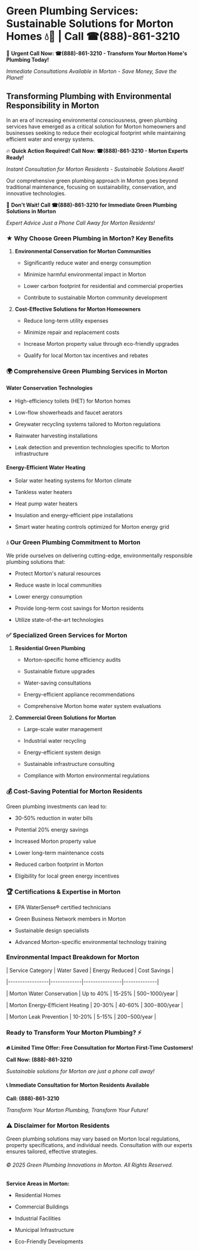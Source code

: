 # Green Plumbing Services: Sustainable Solutions for Morton Homes 💧🌿 | Call ☎(888)-861-3210

🚨 **Urgent Call Now: ☎(888)-861-3210 - Transform Your Morton Home's Plumbing Today!**
*Immediate Consultations Available in Morton - Save Money, Save the Planet!*

## Transforming Plumbing with Environmental Responsibility in Morton

In an era of increasing environmental consciousness, green plumbing services have emerged as a critical solution for Morton homeowners and businesses seeking to reduce their ecological footprint while maintaining efficient water and energy systems. 

🔥 **Quick Action Required! Call Now: ☎(888)-861-3210 - Morton Experts Ready!**
*Instant Consultation for Morton Residents - Sustainable Solutions Await!*

Our comprehensive green plumbing approach in Morton goes beyond traditional maintenance, focusing on sustainability, conservation, and innovative technologies.

🚨 **Don't Wait! Call ☎(888)-861-3210 for Immediate Green Plumbing Solutions in Morton**
*Expert Advice Just a Phone Call Away for Morton Residents!*

### ★ Why Choose Green Plumbing in Morton? Key Benefits

1. **Environmental Conservation for Morton Communities** 
   - Significantly reduce water and energy consumption
   - Minimize harmful environmental impact in Morton
   - Lower carbon footprint for residential and commercial properties
   - Contribute to sustainable Morton community development

2. **Cost-Effective Solutions for Morton Homeowners** 
   - Reduce long-term utility expenses
   - Minimize repair and replacement costs
   - Increase Morton property value through eco-friendly upgrades
   - Qualify for local Morton tax incentives and rebates

### 🌍 Comprehensive Green Plumbing Services in Morton

#### Water Conservation Technologies
- High-efficiency toilets (HET) for Morton homes
- Low-flow showerheads and faucet aerators
- Greywater recycling systems tailored to Morton regulations
- Rainwater harvesting installations
- Leak detection and prevention technologies specific to Morton infrastructure

#### Energy-Efficient Water Heating
- Solar water heating systems for Morton climate
- Tankless water heaters
- Heat pump water heaters
- Insulation and energy-efficient pipe installations
- Smart water heating controls optimized for Morton energy grid

### 💧 Our Green Plumbing Commitment to Morton

We pride ourselves on delivering cutting-edge, environmentally responsible plumbing solutions that:
- Protect Morton's natural resources
- Reduce waste in local communities
- Lower energy consumption
- Provide long-term cost savings for Morton residents
- Utilize state-of-the-art technologies

### ✅ Specialized Green Services for Morton

1. **Residential Green Plumbing**
   - Morton-specific home efficiency audits
   - Sustainable fixture upgrades
   - Water-saving consultations
   - Energy-efficient appliance recommendations
   - Comprehensive Morton home water system evaluations

2. **Commercial Green Solutions for Morton**
   - Large-scale water management
   - Industrial water recycling
   - Energy-efficient system design
   - Sustainable infrastructure consulting
   - Compliance with Morton environmental regulations

### 💰 Cost-Saving Potential for Morton Residents

Green plumbing investments can lead to:
- 30-50% reduction in water bills
- Potential 20% energy savings
- Increased Morton property value
- Lower long-term maintenance costs
- Reduced carbon footprint in Morton
- Eligibility for local green energy incentives

### 🏆 Certifications & Expertise in Morton

- EPA WaterSense® certified technicians
- Green Business Network members in Morton
- Sustainable design specialists
- Advanced Morton-specific environmental technology training

### Environmental Impact Breakdown for Morton

| Service Category | Water Saved | Energy Reduced | Cost Savings |
|-----------------|-------------|----------------|--------------|
| Morton Water Conservation | Up to 40% | 15-25% | $500-$1000/year |
| Morton Energy-Efficient Heating | 20-30% | 40-60% | $300-$800/year |
| Morton Leak Prevention | 10-20% | 5-15% | $200-$500/year |

### Ready to Transform Your Morton Plumbing? ⚡

**🔥 Limited Time Offer: Free Consultation for Morton First-Time Customers!**

**Call Now: (888)-861-3210**
*Sustainable solutions for Morton are just a phone call away!*

#### 📞 Immediate Consultation for Morton Residents Available

**Call: (888)-861-3210**
*Transform Your Morton Plumbing, Transform Your Future!*

### ⚠️ Disclaimer for Morton Residents

Green plumbing solutions may vary based on Morton local regulations, property specifications, and individual needs. Consultation with our experts ensures tailored, effective strategies.

###### © 2025 Green Plumbing Innovations in Morton. All Rights Reserved.

**Service Areas in Morton:** 
- Residential Homes
- Commercial Buildings
- Industrial Facilities
- Municipal Infrastructure
- Eco-Friendly Developments